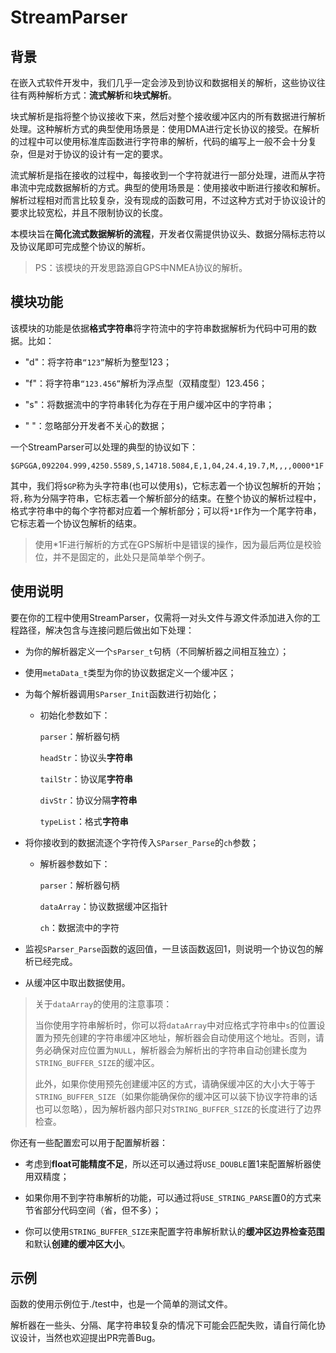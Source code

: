 # StreamParser

## 背景

在嵌入式软件开发中，我们几乎一定会涉及到协议和数据相关的解析，这些协议往往有两种解析方式：**流式解析**和**块式解析**。

块式解析是指将整个协议接收下来，然后对整个接收缓冲区内的所有数据进行解析处理。这种解析方式的典型使用场景是：使用DMA进行定长协议的接受。在解析的过程中可以使用标准库函数进行字符串的解析，代码的编写上一般不会十分复杂，但是对于协议的设计有一定的要求。

流式解析是指在接收的过程中，每接收到一个字符就进行一部分处理，进而从字符串流中完成数据解析的方式。典型的使用场景是：使用接收中断进行接收和解析。解析过程相对而言比较复杂，没有现成的函数可用，不过这种方式对于协议设计的要求比较宽松，并且不限制协议的长度。

本模块旨在**简化流式数据解析的流程**，开发者仅需提供协议头、数据分隔标志符以及协议尾即可完成整个协议的解析。

> PS：该模块的开发思路源自GPS中NMEA协议的解析。

## 模块功能

该模块的功能是依据**格式字符串**将字符流中的字符串数据解析为代码中可用的数据。比如：

* "d"：将字符串`“123”`解析为整型123；

* "f"：将字符串`“123.456”`解析为浮点型（双精度型）123.456；

* "s"：将数据流中的字符串转化为存在于用户缓冲区中的字符串；

* " "：忽略部分开发者不关心的数据；

一个StreamParser可以处理的典型的协议如下：

`$GPGGA,092204.999,4250.5589,S,14718.5084,E,1,04,24.4,19.7,M,,,,0000*1F`

其中，我们将`$GP`称为头字符串(也可以使用`$`)，它标志着一个协议包解析的开始；将`,`称为分隔字符串，它标志着一个解析部分的结束。在整个协议的解析过程中，格式字符串中的每个字符都对应着一个解析部分；可以将`*1F`作为一个尾字符串，它标志着一个协议包解析的结束。

> 使用*1F进行解析的方式在GPS解析中是错误的操作，因为最后两位是校验位，并不是固定的，此处只是简单举个例子。

## 使用说明

要在你的工程中使用StreamParser，仅需将一对头文件与源文件添加进入你的工程路径，解决包含与连接问题后做出如下处理：

* 为你的解析器定义一个`sParser_t`句柄（不同解析器之间相互独立）；

* 使用`metaData_t`类型为你的协议数据定义一个缓冲区；

* 为每个解析器调用`SParser_Init`函数进行初始化；
  
  * 初始化参数如下：
    
    `parser`：解析器句柄
    
    `headStr`：协议头**字符串**
    
    `tailStr`：协议尾**字符串**
    
    `divStr`：协议分隔**字符串**
    
    `typeList`：格式**字符串**

* 将你接收到的数据流逐个字符传入`SParser_Parse`的`ch`参数；
  
  * 解析器参数如下：
    
    `parser`：解析器句柄
    
    `dataArray`：协议数据缓冲区指针
    
    `ch`：数据流中的字符

* 监视`SParser_Parse`函数的返回值，一旦该函数返回1，则说明一个协议包的解析已经完成。

* 从缓冲区中取出数据使用。

> 关于`dataArray`的使用的注意事项：
> 
> 当你使用字符串解析时，你可以将`dataArray`中对应格式字符串中`s`的位置设置为预先创建的字符串缓冲区地址，解析器会自动使用这个地址。否则，请务必确保对应位置为`NULL`，解析器会为解析出的字符串自动创建长度为`STRING_BUFFER_SIZE`的缓冲区。
> 
> 此外，如果你使用预先创建缓冲区的方式，请确保缓冲区的大小大于等于`STRING_BUFFER_SIZE`（如果你能确保你的缓冲区可以装下协议字符串的话也可以忽略），因为解析器内部只对`STRING_BUFFER_SIZE`的长度进行了边界检查。

你还有一些配置宏可以用于配置解析器：

* 考虑到**float可能精度不足**，所以还可以通过将`USE_DOUBLE`置1来配置解析器使用双精度；

* 如果你用不到字符串解析的功能，可以通过将`USE_STRING_PARSE`置0的方式来节省部分代码空间（省，但不多）；

* 你可以使用`STRING_BUFFER_SIZE`来配置字符串解析默认的**缓冲区边界检查范围**和默认**创建的缓冲区大小**。

## 示例

函数的使用示例位于./test中，也是一个简单的测试文件。

解析器在一些头、分隔、尾字符串较复杂的情况下可能会匹配失败，请自行简化协议设计，当然也欢迎提出PR完善Bug。
